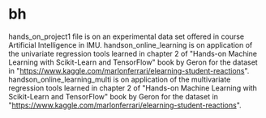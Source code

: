 # bh
hands_on_project1 file is on an experimental data set offered in course Artificial Intelligence in IMU.
handson_online_learning is on application of the univariate regression tools learned in chapter 2 of "Hands-on Machine Learning with Scikit-Learn and TensorFlow" book by Geron for the dataset in "https://www.kaggle.com/marlonferrari/elearning-student-reactions".
handson_online_learning_multi is on application of the multivariate regression tools learned in chapter 2 of "Hands-on Machine Learning with Scikit-Learn and TensorFlow" book by Geron for the dataset in "https://www.kaggle.com/marlonferrari/elearning-student-reactions".
